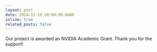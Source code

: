 ```yaml
---
layout: post
date: 2024-12-16 00:00:00-0400
inline: true
related_posts: false
---
```


Our project is awarded an NVIDIA Academic Grant. Thank you for the support!
